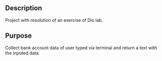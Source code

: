 ## Description
Project with resolution of an exercise of Dio lab.

## Purpose
Collect bank account data of user typed via terminal and return a text with the inputed data.

